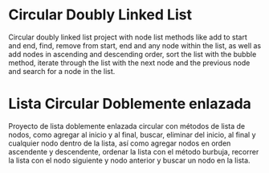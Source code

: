 <h1>Circular Doubly Linked List</h1>
<p>
Circular doubly linked list project with node list methods like add to start and end, find, remove from start, end and any node within the list, 
as well as add nodes in ascending and descending order, sort the list with the bubble method, iterate through the list with the next node and the 
previous node and search for a node in the list.
</p>
<h1>Lista Circular Doblemente enlazada</h1>
<p>
Proyecto de lista doblemente enlazada circular con métodos de lista de nodos, como agregar al inicio y al final, buscar, eliminar del inicio, al final y 
cualquier nodo dentro de la lista, así como agregar nodos en orden ascendente y descendente, ordenar la lista con el método burbuja, recorrer la lista 
con el nodo siguiente y nodo anterior y buscar un nodo en la lista.<p>
